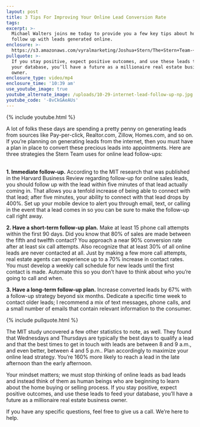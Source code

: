 ```yaml
---
layout: post
title: 3 Tips For Improving Your Online Lead Conversion Rate
tags:
excerpt: >-
  Michael Walters joins me today to provide you a few key tips about how to best
  follow up with leads generated online.
enclosure: >-
  https://s3.amazonaws.com/vyralmarketing/Joshua+Stern/The+Stern+Team-+3+Tips+For+Improving+Your+Online+Lead+Conversion+Rate.mp4
pullquote: >-
  If you stay positive, expect positive outcomes, and use these leads to feed
  your database, you’ll have a future as a millionaire real estate business
  owner.
enclosure_type: video/mp4
enclosure_time: '10:39 am'
use_youtube_image: true
youtube_alternate_image: /uploads/10-29-internet-lead-follow-up-np.jpg
youtube_code: '-8vCkGAeAUs'
---
```


{% include youtube.html %}

A lot of folks these days are spending a pretty penny on generating leads from sources like Pay-per-click, Realtor.com, Zillow, Homes.com, and so on. If you’re planning on generating leads from the internet, then you must have a plan in place to convert these precious leads into appointments. Here are three strategies the Stern Team uses for online lead follow-ups:

<br>**1. Immediate follow-up.** According to the MIT research that was published in the Harvard Business Review regarding follow-up for online sales leads, you should follow up with the lead within five minutes of that lead actually coming in. That allows you a tenfold increase of being able to connect with that lead; after five minutes, your ability to connect with that lead drops by 400%. Set up your mobile device to alert you through email, text, or calling in the event that a lead comes in so you can be sure to make the follow-up call right away.

**2. Have a short-term follow-up plan.** Make at least 15 phone call attempts within the first 90 days. Did you know that 80% of sales are made between the fifth and twelfth contact? You approach a near 90% conversion rate after at least six call attempts. Also recognize that at least 30% of all online leads are never contacted at all. Just by making a few more call attempts, real estate agents can experience up to a 70% increase in contact rates. You must develop a weekly call schedule for new leads until the first contact is made. Automate this so you don’t have to think about who you’re going to call and when.

**3. Have a long-term follow-up plan.** Increase converted leads by 67% with a follow-up strategy beyond six months. Dedicate a specific time week to contact older leads; I recommend a mix of text messages, phone calls, and a small number of emails that contain relevant information to the consumer.

{% include pullquote.html %}

The MIT study uncovered a few other statistics to note, as well. They found that Wednesdays and Thursdays are typically the best days to qualify a lead and that the best times to get in touch with leads are between 8 and 9 a.m., and even better, between 4 and 5 p.m.. Plan accordingly to maximize your online lead strategy. You’re 160% more likely to reach a lead in the late afternoon than the early afternoon.

Your mindset matters; we must stop thinking of online leads as bad leads and instead think of them as human beings who are beginning to learn about the home buying or selling process. If you stay positive, expect positive outcomes, and use these leads to feed your database, you’ll have a future as a millionaire real estate business owner.

If you have any specific questions, feel free to give us a call. We’re here to help.